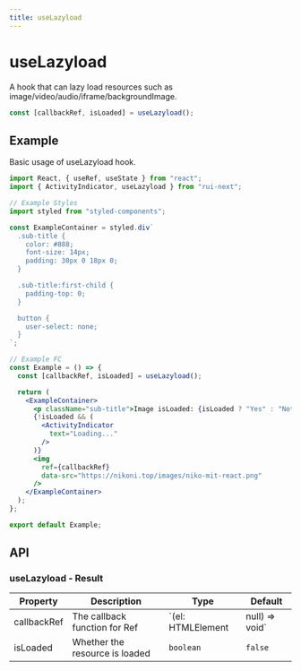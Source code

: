 ```yaml
---
title: useLazyload
---
```


# useLazyload

A hook that can lazy load resources such as image/video/audio/iframe/backgroundImage.

```ts
const [callbackRef, isLoaded] = useLazyload();
```

## Example

Basic usage of useLazyload hook.

```jsx live=local
import React, { useRef, useState } from "react";
import { ActivityIndicator, useLazyload } from "rui-next";

// Example Styles
import styled from "styled-components";

const ExampleContainer = styled.div`
  .sub-title {
    color: #888;
    font-size: 14px;
    padding: 30px 0 18px 0;
  }

  .sub-title:first-child {
    padding-top: 0;
  }

  button {
    user-select: none;
  }
`;

// Example FC
const Example = () => {
  const [callbackRef, isLoaded] = useLazyload();

  return (
    <ExampleContainer>
      <p className="sub-title">Image isLoaded: {isLoaded ? "Yes" : "Not yet"}</p>
      {!isLoaded && (
        <ActivityIndicator
          text="Loading..."
        />
      )}
      <img
        ref={callbackRef}
        data-src="https://nikoni.top/images/niko-mit-react.png"
      />
    </ExampleContainer>
  );
};

export default Example;
```

## API

### useLazyload - Result

| Property | Description                                 | Type                   | Default |
|----------|---------------------------------------------|------------------------|---------|
| callbackRef | The callback function for Ref | `(el: HTMLElement | null) => void` | - |
| isLoaded | Whether the resource is loaded | `boolean` | `false` |
